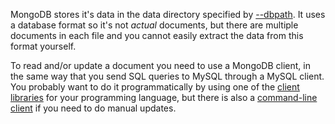 MongoDB stores it's data in the data directory specified by [--dbpath](http://docs.mongodb.org/manual/reference/configuration-options/#dbpath). It uses a database format so it's not *actual* documents, but there are multiple documents in each file and you cannot easily extract the data from this format yourself.

To read and/or update a document you need to use a MongoDB client, in the same way that you send SQL queries to MySQL through a MySQL client. You probably want to do it programmatically by using one of the [client libraries](http://docs.mongodb.org/ecosystem/drivers/) for your programming language, but there is also a [command-line client](http://docs.mongodb.org/manual/reference/program/mongo/#bin.mongo) if you need to do manual updates.